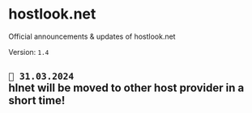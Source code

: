 # hostlook.net
Official announcements &amp; updates of hostlook.net

Version: `1.4`

## ``📣 31.03.2024``<br>hlnet will be moved to other host provider in a short time! 
